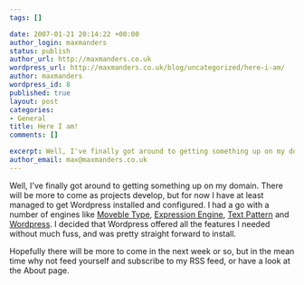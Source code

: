 ```yaml
--- 
tags: []

date: 2007-01-21 20:14:22 +00:00
author_login: maxmanders
status: publish
author_url: http://maxmanders.co.uk
wordpress_url: http://maxmanders.co.uk/blog/uncategorized/here-i-am/
author: maxmanders
wordpress_id: 8
published: true
layout: post
categories: 
- General
title: Here I am!
comments: []

excerpt: Well, I've finally got around to getting something up on my domain.  There will be more to come as projects develop, but for now I have at least managed to get Wordpress installed and configured.  I had a go with a number of engines
author_email: max@maxmanders.co.uk
---
```

Well, I've finally got around to getting something up on my domain.  There will be more to come as projects develop, but for now I have at least managed to get Wordpress installed and configured.  I had a go with a number of engines<!--more--> like <a title="Moveable Type" target="_blank" href="http://www.movabletype.org/">Moveble Type</a>, <a title="Expression Engine" target="_blank" href="http://www.pmachine.com/">Expression Engine</a>, <a title="Text Pattern" target="_blank" href="http://www.textpattern.com/">Text Pattern</a> and <a title="Wordpress" target="_blank" href="http://www.wordpress.org">Wordpress</a>.  I decided that Wordpress offered all the features I needed without much fuss, and was pretty straight forward to install.

Hopefully there will be more to come in the next week or so, but in the mean time why not feed yourself and subscribe to my RSS feed, or have a look at the About page.
